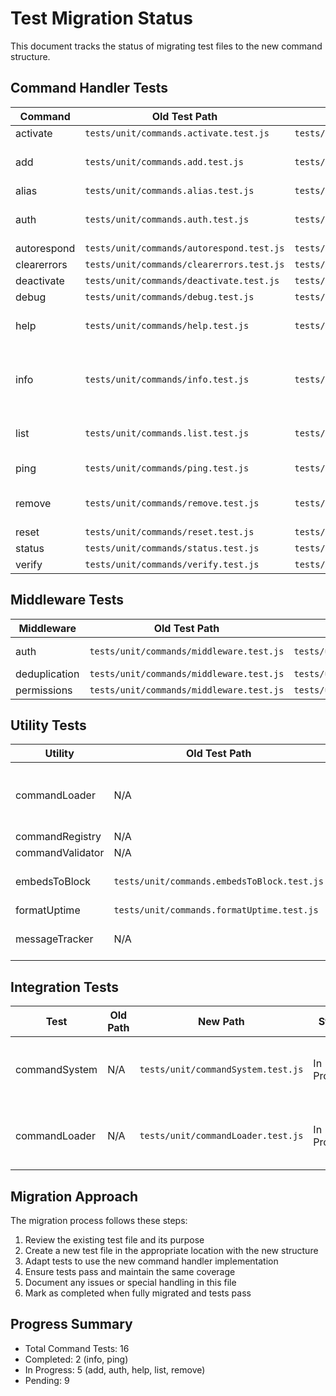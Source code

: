 # Test Migration Status

This document tracks the status of migrating test files to the new command structure.

## Command Handler Tests

| Command | Old Test Path | New Test Path | Status | Notes |
|---------|--------------|--------------|--------|-------|
| activate | `tests/unit/commands.activate.test.js` | `tests/unit/commands/handlers/activate.test.js` | Pending | |
| add | `tests/unit/commands.add.test.js` | `tests/unit/commands/handlers/add.test.js` | In Progress | Currently being migrated |
| alias | `tests/unit/commands.alias.test.js` | `tests/unit/commands/handlers/alias.test.js` | Pending | |
| auth | `tests/unit/commands.auth.test.js` | `tests/unit/commands/handlers/auth.test.js` | In Progress | Currently being migrated |
| autorespond | `tests/unit/commands/autorespond.test.js` | `tests/unit/commands/handlers/autorespond.test.js` | Pending | |
| clearerrors | `tests/unit/commands/clearerrors.test.js` | `tests/unit/commands/handlers/clearerrors.test.js` | Pending | |
| deactivate | `tests/unit/commands/deactivate.test.js` | `tests/unit/commands/handlers/deactivate.test.js` | Pending | |
| debug | `tests/unit/commands/debug.test.js` | `tests/unit/commands/handlers/debug.test.js` | Pending | |
| help | `tests/unit/commands/help.test.js` | `tests/unit/commands/handlers/help.test.js` | In Progress | Currently being migrated |
| info | `tests/unit/commands/info.test.js` | `tests/unit/commands/handlers/info.test.js` | Completed | Fully migrated with mock approach |
| list | `tests/unit/commands.list.test.js` | `tests/unit/commands/handlers/list.test.js` | In Progress | Currently being migrated |
| ping | `tests/unit/commands/ping.test.js` | `tests/unit/commands/handlers/ping.test.js` | Complete | Already migrated |
| remove | `tests/unit/commands/remove.test.js` | `tests/unit/commands/handlers/remove.test.js` | In Progress | Currently being migrated |
| reset | `tests/unit/commands/reset.test.js` | `tests/unit/commands/handlers/reset.test.js` | Pending | |
| status | `tests/unit/commands/status.test.js` | `tests/unit/commands/handlers/status.test.js` | Pending | |
| verify | `tests/unit/commands/verify.test.js` | `tests/unit/commands/handlers/verify.test.js` | Pending | |

## Middleware Tests

| Middleware | Old Test Path | New Test Path | Status | Notes |
|------------|--------------|--------------|--------|-------|
| auth | `tests/unit/commands/middleware.test.js` | `tests/unit/commands/middleware/auth.test.js` | In Progress | Partially migrated |
| deduplication | `tests/unit/commands/middleware.test.js` | `tests/unit/commands/middleware/deduplication.test.js` | Pending | |
| permissions | `tests/unit/commands/middleware.test.js` | `tests/unit/commands/middleware/permissions.test.js` | Pending | |

## Utility Tests

| Utility | Old Test Path | New Test Path | Status | Notes |
|---------|--------------|--------------|--------|-------|
| commandLoader | N/A | `tests/unit/commands/utils/commandLoader.test.js` | In Progress | Multiple test approaches being evaluated |
| commandRegistry | N/A | `tests/unit/commands/utils/commandRegistry.test.js` | Pending | |
| commandValidator | N/A | `tests/unit/commands/utils/commandValidator.test.js` | Pending | |
| embedsToBlock | `tests/unit/commands.embedsToBlock.test.js` | `tests/unit/commands/utils/embedsToBlock.test.js` | In Progress | Currently being migrated |
| formatUptime | `tests/unit/commands.formatUptime.test.js` | `tests/unit/commands/utils/formatUptime.test.js` | Pending | |
| messageTracker | N/A | `tests/unit/commands/utils/messageTracker.test.js` | In Progress | Currently being migrated |

## Integration Tests

| Test | Old Path | New Path | Status | Notes |
|------|----------|----------|--------|-------|
| commandSystem | N/A | `tests/unit/commandSystem.test.js` | In Progress | New integration test for command system |
| commandLoader | N/A | `tests/unit/commandLoader.test.js` | In Progress | New integration test for command loader |

## Migration Approach

The migration process follows these steps:

1. Review the existing test file and its purpose
2. Create a new test file in the appropriate location with the new structure
3. Adapt tests to use the new command handler implementation
4. Ensure tests pass and maintain the same coverage
5. Document any issues or special handling in this file
6. Mark as completed when fully migrated and tests pass

## Progress Summary

- Total Command Tests: 16
- Completed: 2 (info, ping)
- In Progress: 5 (add, auth, help, list, remove)
- Pending: 9
